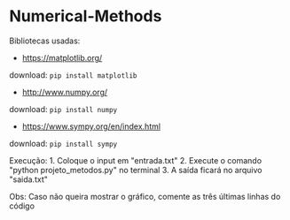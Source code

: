 # Numerical-Methods

Bibliotecas usadas:
* https://matplotlib.org/

download: `pip install matplotlib`
* http://www.numpy.org/

download: `pip install numpy`
* https://www.sympy.org/en/index.html

download: `pip install sympy`

Execução:
    1. Coloque o input em "entrada.txt"
    2. Execute o comando "python projeto_metodos.py" no terminal
    3. A saída ficará no arquivo "saida.txt"

Obs: Caso não queira mostrar o gráfico, comente as três últimas linhas do código